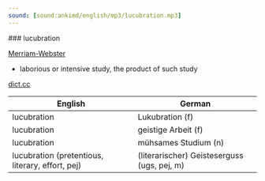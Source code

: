 ```yaml
---
sound: [sound:ankimd/english/mp3/lucubration.mp3]
---
```


\### lucubration

[Merriam-Webster](https://www.merriam-webster.com/dictionary/lucubration)

- laborious or intensive study, the product of such study

[dict.cc](https://www.dict.cc/lucubration)

| English        | German       |
| -------------- | ------------ |
| lucubration | Lukubration (f) |
| lucubration | geistige Arbeit (f) |
| lucubration | mühsames Studium (n) |
| lucubration (pretentious, literary, effort, pej) | (literarischer) Geisteserguss (ugs, pej, m) |
